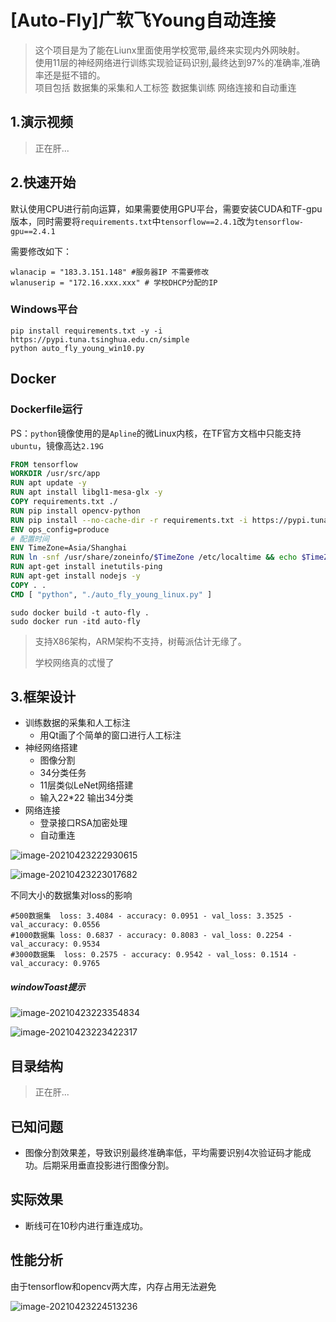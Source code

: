 # [Auto-Fly]广软飞Young自动连接
>这个项目是为了能在Liunx里面使用学校宽带,最终来实现内外网映射。<br/>
>使用11层的神经网络进行训练实现验证码识别,最终达到97%的准确率,准确率还是挺不错的。<br/>
> 项目包括 数据集的采集和人工标签 数据集训练 网络连接和自动重连

## 1.演示视频

>正在肝...

## 2.快速开始

默认使用CPU进行前向运算，如果需要使用GPU平台，需要安装CUDA和TF-gpu版本，同时需要将`requirements.txt`中`tensorflow==2.4.1`改为`tensorflow-gpu==2.4.1`



需要修改如下：

```
wlanacip = "183.3.151.148" #服务器IP 不需要修改
wlanuserip = "172.16.xxx.xxx" # 学校DHCP分配的IP
```

### Windows平台

```
pip install requirements.txt -y -i https://pypi.tuna.tsinghua.edu.cn/simple
python auto_fly_young_win10.py
```

## Docker

### Dockerfile运行

PS：`python`镜像使用的是`Apline`的微Linux内核，在TF官方文档中只能支持`ubuntu`，镜像高达`2.19G`

```dockerfile
FROM tensorflow
WORKDIR /usr/src/app
RUN apt update -y
RUN apt install libgl1-mesa-glx -y
COPY requirements.txt ./
RUN pip install opencv-python
RUN pip install --no-cache-dir -r requirements.txt -i https://pypi.tuna.tsinghua.edu.cn/simple
ENV ops_config=produce
# 配置时间
ENV TimeZone=Asia/Shanghai
RUN ln -snf /usr/share/zoneinfo/$TimeZone /etc/localtime && echo $TimeZone > /etc/timezone
RUN apt-get install inetutils-ping
RUN apt-get install nodejs -y
COPY . .
CMD [ "python", "./auto_fly_young_linux.py" ]
```

```shell
sudo docker build -t auto-fly .
sudo docker run -itd auto-fly
```



> 支持X86架构，ARM架构不支持，树莓派估计无缘了。
>
> 学校网络真的忒慢了



## 3.框架设计

- 训练数据的采集和人工标注
  - 用Qt画了个简单的窗口进行人工标注
- 神经网络搭建
  - 图像分割
  - 34分类任务
  - 11层类似LeNet网络搭建
  - 输入22*22 输出34分类
- 网络连接
  - 登录接口RSA加密处理
  - 自动重连



![image-20210423222930615](https://i.loli.net/2021/04/23/h4Aopml2wgJeKRI.png)

![image-20210423223017682](https://i.loli.net/2021/04/23/bDvHpJrcCPtu1Ah.png)

不同大小的数据集对loss的影响

```
#500数据集  loss: 3.4084 - accuracy: 0.0951 - val_loss: 3.3525 - val_accuracy: 0.0556
#1000数据集 loss: 0.6837 - accuracy: 0.8083 - val_loss: 0.2254 - val_accuracy: 0.9534
#3000数据集  loss: 0.2575 - accuracy: 0.9542 - val_loss: 0.1514 - val_accuracy: 0.9765
```

##### windowToast提示

![image-20210423223354834](https://i.loli.net/2021/04/23/3UORgkypaYKcMCI.png)

![image-20210423223422317](https://i.loli.net/2021/04/23/9CGhxY4vDEbKXO6.png)

## 目录结构

> 正在肝...



## 已知问题

- 图像分割效果差，导致识别最终准确率低，平均需要识别4次验证码才能成功。后期采用垂直投影进行图像分割。



## 实际效果

- 断线可在10秒内进行重连成功。



## 性能分析

由于tensorflow和opencv两大库，内存占用无法避免

![image-20210423224513236](https://i.loli.net/2021/04/23/lfjBaA2uoEzU9me.png)